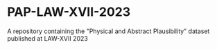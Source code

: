 # PAP-LAW-XVII-2023
A repository containing the "Physical and Abstract Plausibility" dataset published at LAW-XVII 2023

